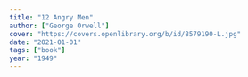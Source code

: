 ```yaml
---
title: "12 Angry Men"
author: ["George Orwell"]
cover: "https://covers.openlibrary.org/b/id/8579190-L.jpg"
date: "2021-01-01"
tags: ["book"]
year: "1949"
---
```

